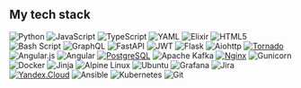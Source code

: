 ## My tech stack

![Python](https://img.shields.io/badge/python-3670A0?style=flat-square&logo=python&logoColor=ffdd54)
![JavaScript](https://img.shields.io/badge/javascript-%23323330.svg?style=flat-square&logo=javascript&logoColor=%23F7DF1E)
![TypeScript](https://img.shields.io/badge/typescript-%23007ACC.svg?style=flat-square&logo=typescript&logoColor=white)
![YAML](https://img.shields.io/badge/yaml-%23ffffff.svg?style=flat-square&logo=yaml&logoColor=151515)
![Elixir](https://img.shields.io/badge/elixir-%234B275F.svg?style=flat-square&logo=elixir&logoColor=white)
![HTML5](https://img.shields.io/badge/html5-%23E34F26.svg?style=flat-square&logo=html5&logoColor=white)
![Bash Script](https://img.shields.io/badge/bash_script-%23121011.svg?style=flat-square&logo=gnu-bash&logoColor=white)
![GraphQL](https://img.shields.io/badge/-GraphQL-E10098?style=flat-square&logo=graphql&logoColor=white)
![FastAPI](https://img.shields.io/badge/FastAPI-005571?style=flat-square&logo=fastapi)
![JWT](https://img.shields.io/badge/JWT-black?style=flat-square&logo=JSON%20web%20tokens)
![Flask](https://img.shields.io/badge/flask-%23000.svg?style=flat-square&logo=flask&logoColor=white)
![Aiohttp](https://img.shields.io/badge/aiohttp-%232C5bb4.svg?style=flat-square&logo=aiohttp&logoColor=white)
[![Tornado](https://img.shields.io/badge/-Tornado-464646?style=flat-square&logo=Tornado)](https://www.tornadoweb.org/en/stable/)
![Angular.js](https://img.shields.io/badge/angular.js-%23E23237.svg?style=flat-square&logo=angularjs&logoColor=white)
![Angular](https://img.shields.io/badge/angular-%23DD0031.svg?style=flat-square&logo=angular&logoColor=white)
[![PostgreSQL](https://img.shields.io/badge/-PostgreSQL-464646?style=flat-square&logo=PostgreSQL)](https://www.postgresql.org/)
![Apache Kafka](https://img.shields.io/badge/Apache%20Kafka-000?style=flat-square&logo=apachekafka)
[![Nginx](https://img.shields.io/badge/-NGINX-464646?style=flat-square&logo=NGINX)](https://nginx.org/ru/)
![Gunicorn](https://img.shields.io/badge/gunicorn-%298729.svg?style=flat-square&logo=gunicorn&logoColor=white)
![Docker](https://img.shields.io/badge/docker-%230db7ed.svg?style=flat-square&logo=docker&logoColor=white)
![Jinja](https://img.shields.io/badge/jinja-white.svg?style=flat-square&logo=jinja&logoColor=black)
![Alpine Linux](https://img.shields.io/badge/Alpine_Linux-%230D597F.svg?style=flat-square&logo=alpine-linux&logoColor=white)
![Ubuntu](https://img.shields.io/badge/Ubuntu-E95420?style=flat-square&logo=ubuntu&logoColor=white)
![Grafana](https://img.shields.io/badge/grafana-%23F46800.svg?style=flat-square&logo=grafana&logoColor=white)
![Jira](https://img.shields.io/badge/jira-%230A0FFF.svg?style=flat-square&logo=jira&logoColor=white)
[![Yandex.Cloud](https://img.shields.io/badge/-Yandex.Cloud-464646?style=flat-square&logo=Yandex.Cloud)](https://cloud.yandex.ru/)
![Ansible](https://img.shields.io/badge/ansible-%231A1918.svg?style=flat-square&logo=ansible&logoColor=white)
![Kubernetes](https://img.shields.io/badge/kubernetes-%23326ce5.svg?style=flat-square&logo=kubernetes&logoColor=white)
![Git](https://img.shields.io/badge/git-%23F05033.svg?style=flat-square&logo=git&logoColor=white)
